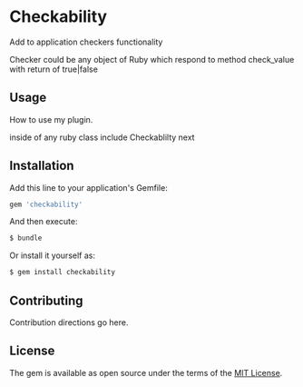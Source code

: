 # Checkability

Add to application checkers functionality  
  
Checker could be any object of Ruby 
which respond to method check_value  
with return of true|false

## Usage
How to use my plugin.

inside of any ruby class include Checkablilty
next 

## Installation
Add this line to your application's Gemfile:

```ruby
gem 'checkability'
```

And then execute:
```bash
$ bundle
```

Or install it yourself as:
```bash
$ gem install checkability
```

## Contributing
Contribution directions go here.

## License
The gem is available as open source under the terms of the [MIT License](https://opensource.org/licenses/MIT).
